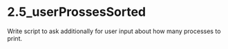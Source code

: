 # 2.5_userProssesSorted
Write script to ask additionally for user input about how many processes to print. 
